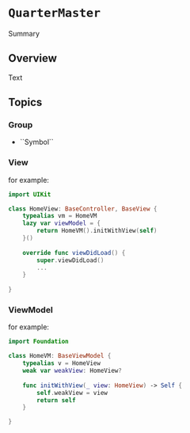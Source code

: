 # ``QuarterMaster``

<!--@START_MENU_TOKEN@-->Summary<!--@END_MENU_TOKEN@-->

## Overview

<!--@START_MENU_TOKEN@-->Text<!--@END_MENU_TOKEN@-->

## Topics

### <!--@START_MENU_TOKEN@-->Group<!--@END_MENU_TOKEN@-->

- <!--@START_MENU_TOKEN@-->``Symbol``<!--@END_MENU_TOKEN@-->

### View
for example:
```swift
import UIKit

class HomeView: BaseController, BaseView {
    typealias vm = HomeVM
    lazy var viewModel = {
        return HomeVM().initWithView(self)
    }()
    
    override func viewDidLoad() {
        super.viewDidLoad()
        ...
    }
    
}
```
### ViewModel
for example:
```swift
import Foundation

class HomeVM: BaseViewModel {    
    typealias v = HomeView
    weak var weakView: HomeView?
    
    func initWithView(_ view: HomeView) -> Self {
        self.weakView = view
        return self
    }

}
```
